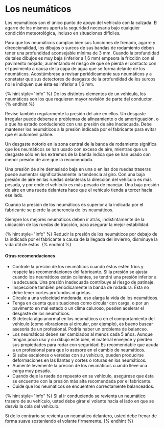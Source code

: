 # Los neumáticos

Los neumáticos son el único punto de apoyo del vehículo con la calzada. El agarre de los mismos aporta la seguridad necesaria bajo cualquier condición meteorológica, incluso en situaciones difíciles.

Para que los neumáticos cumplan bien sus funciones de frenado, agarre y direccionalidad, los dibujos o surcos de sus bandas de rodamiento deben tener una profundidad aconsejable mínima de 3 mm. Cuando la profundidad de tales dibujos es muy baja \(inferior a 1,6 mm\) empeora la fricción con el pavimento mojado, aumentando el riesgo de que se pierda el contacto con el pavimento a causa de la capa de agua que se forma delante de los neumáticos. Acostúmbrese a revisar periódicamente sus neumáticos y a constatar que sus detectores de desgaste de la profundidad de los surcos no le indiquen que ésta es inferior a 1,6 mm.

{% hint style="info" %}
De los distintos elementos de un vehículo, los neumáticos son los que requieren mayor revisión de parte del conductor.
{% endhint %}

Revise también regularmente la presión del aire en ellos. Un desgaste irregular puede deberse a problemas de alineamiento o de amortiguación, o a que ha estado conduciendo con una presión de aire inadecuada. Debe mantener los neumáticos a la presión indicada por el fabricante para evitar que el automóvil patine.

Un desgaste notorio en la zona central de la banda de rodamiento significa que los neumáticos se han usado con exceso de aire, mientras que un desgaste sólo en los extremos de la banda indica que se han usado con menor presión de aire que la recomendada.

Una presión de aire demasiado baja en una o en las dos ruedas traseras puede aumentar significativamente la tendencia al giro. Con una baja presión de aire en las ruedas delanteras la dirección del vehículo es más pesada, y por ende el vehículo es más pesado de manejar. Una baja presión de aire en una rueda delantera hace que el vehículo tienda a torcer hacia ese lado.

Cuando la presión de los neumáticos es superior a la indicada por el fabricante se pierde la adherencia de los neumáticos.

Siempre los mejores neumáticos deben ir atrás, indistintamente de la ubicación de las ruedas de tracción, para asegurar la mejor estabilidad.

{% hint style="info" %}
Reducir la presión de los neumáticos por debajo de la indicada por el fabricante a causa de la llegada del invierno, disminuye la vida útil de éstos.
{% endhint %}

#### Otras recomendaciones

* Controle la presión de los neumáticos cuando éstos estén fríos y respete las recomendaciones del fabricante. Si la presión se ajusta cuando los neumáticos están calientes, se tendrá una presión inferior a la adecuada. Una presión inadecuada contribuye al riesgo de patinaje.
* Inspeccione también periódicamente la banda de rodadura. Ésta no debe tener cortes profundos ni grietas.
* Circule a una velocidad moderada, eso alarga la vida de los neumáticos.
* Tenga en cuenta que situaciones como circular con carga, o por un pavimento en mal estado o un clima caluroso, pueden acelerar el desgaste de los neumáticos.
* Si detecta algo anormal en los neumáticos o en el comportamiento del vehículo \(como vibraciones al circular, por ejemplo\), es bueno buscar asesoría de un profesional. Podría haber un problema de balanceo.
* Los neumáticos deben ser cambiados al menos cada 5 años. Aunque tengan poco uso y su dibujo esté bien, el material envejece y pierden sus propiedades para rodar con seguridad. Es recomendable que acuda a un profesional para que lo asesore en el cambio de neumáticos.
* Si sube escalones o veredas con su vehículo, pueden producirse deformaciones en las llantas y cortes o roturas en los neumáticos.
* Aumente levemente la presión de los neumáticos cuando lleve una carga muy pesada.
* Cuando deje la rueda de repuesto en su vehículo, asegúrese que ésta se encuentre con la presión más alta recomendada por el fabricante.
* Cuide que los neumáticos se encuentren correctamente balanceados.

{% hint style="info" %}
Si al ir conduciendo se revienta un neumático trasero de su vehículo, usted debe girar el volante hacia el lado en que se desvía la cola del vehículo.

Si de lo contrario se revienta un neumático delantero, usted debe frenar de forma suave sosteniendo el volante firmemente.
{% endhint %}

